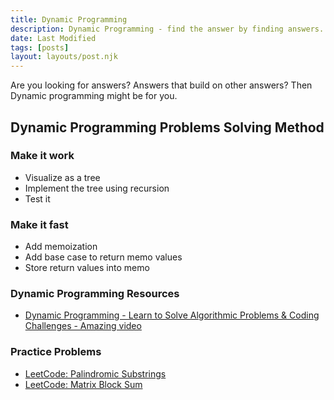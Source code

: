 ```yaml
---
title: Dynamic Programming
description: Dynamic Programming - find the answer by finding answers.
date: Last Modified
tags: [posts] 
layout: layouts/post.njk
---
```


Are you looking for answers? Answers that build on other answers? Then Dynamic programming might be for you.

## Dynamic Programming Problems Solving Method 

### Make it work 
* Visualize as a tree
* Implement the tree using recursion
* Test it

### Make it fast 
* Add memoization
* Add base case to return memo values
* Store return values into memo

### Dynamic Programming Resources
* <a href="https://www.youtube.com/watch?v=oBt53YbR9Kk">Dynamic Programming - Learn to Solve Algorithmic Problems &amp; Coding Challenges - Amazing video</a>

### Practice Problems 
* <a href="https://leetcode.com/problems/palindromic-substrings">LeetCode: Palindromic Substrings</a>
* <a href="https://leetcode.com/problems/matrix-block-sum/">LeetCode: Matrix Block Sum</a>